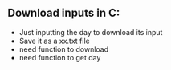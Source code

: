 ## Download inputs in C:

- Just inputting the day to download its input
- Save it as a xx.txt file
- need function to download
- need function to get day
